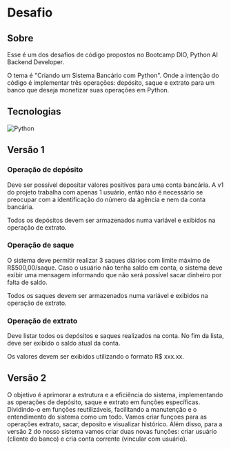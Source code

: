 # Desafio

## Sobre
Esse é um dos desafios de código propostos no Bootcamp DIO, Python AI Backend Developer.


O tema é "Criando um Sistema Bancário com Python". Onde a intenção do código é implementar três operações: depósito, saque e extrato para um banco que deseja monetizar suas operações em Python.

## Tecnologias
![Python](https://img.shields.io/badge/python-3670A0?style=for-the-badge&logo=python&logoColor=ffdd54)

## Versão 1

### Operação de depósito
Deve ser possível depositar valores positivos para uma conta bancária. A v1 do projeto trabalha com apenas 1 usuário, então não é necessário se preocupar com a identificação do número da agência e nem da conta bancária.

Todos os depósitos devem ser armazenados numa variável e exibidos na operação de extrato.

### Operação de saque
O sistema deve permitir realizar 3 saques diários com limite máximo de R$500,00/saque. Caso o usuário não tenha saldo em conta, o sistema deve exibir uma mensagem informando que não será possível sacar dinheiro por falta de saldo.

Todos os saques devem ser armazenados numa variável e exibidos na operação de extrato.

### Operação de extrato
Deve listar todos os depósitos e saques realizados na conta. No fim da lista, deve ser exibido o saldo atual da conta.

Os valores devem ser exibidos utilizando o formato R$ xxx.xx.

## Versão 2
O objetivo é aprimorar a estrutura e a eficiência do sistema, implementando as operações de depósito, saque e extrato em funções específicas. Dividindo-o em funções reutilizáveis, facilitando a manutenção e o entendimento do sistema como um todo.
Vamos criar funçoes para as operações extrato, sacar, deposito e visualizar histórico. Além disso, para a versão 2 do nosso sistema vamos criar duas novas funções: criar usuário (cliente do banco) e cria conta corrente (vincular com usuário).
